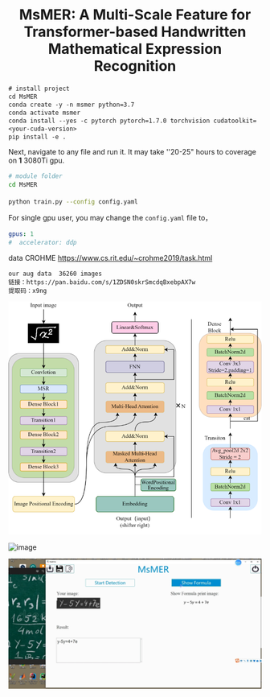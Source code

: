 <div align="center">    
 
# MsMER: A Multi-Scale Feature for Transformer-based Handwritten Mathematical Expression Recognition    


</div>
 
```
# install project   
cd MsMER
conda create -y -n msmer python=3.7
conda activate msmer
conda install --yes -c pytorch pytorch=1.7.0 torchvision cudatoolkit=<your-cuda-version>
pip install -e .   
 ```   
 Next, navigate to any file and run it. It may take ''20-25" hours to coverage on **1** 3080Ti gpu.
 ```bash
# module folder
cd MsMER

python train.py --config config.yaml  
```

For single gpu user, you may change the `config.yaml` file to，
```yaml
gpus: 1
#  accelerator: ddp

```

data CROHME https://www.cs.rit.edu/~crohme2019/task.html
```
our aug data  36260 images
链接：https://pan.baidu.com/s/1ZDSN0skrSmcdqBxebpAX7w 
提取码：x9ng

```

![image](https://github.com/freedompuls/MsMER/blob/main/image.png)

![image](https://github.com/freedompuls/MsMER/blob/main/image1.png)

![image](https://github.com/freedompuls/MsMER/blob/main/image2.png)
